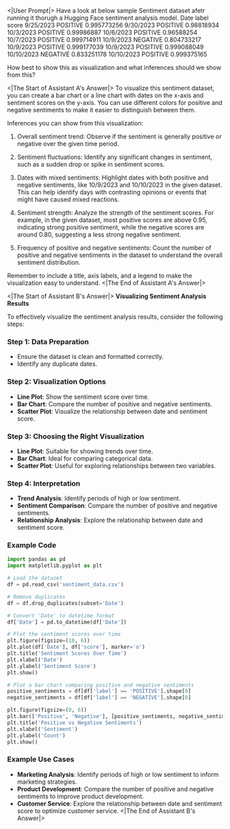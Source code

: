 <|User Prompt|>
Have a look at below sample Sentiment dataset afetr running it thorugh a Hugging Face sentiment analysis model.
Date	label	score
9/25/2023	POSITIVE	0.995773256
9/30/2023	POSITIVE	0.98818934
10/3/2023	POSITIVE	0.99986887
10/6/2023	POSITIVE	0.96588254
10/7/2023	POSITIVE	0.999714911
10/9/2023	NEGATIVE	0.804733217
10/9/2023	POSITIVE	0.999177039
10/9/2023	POSITIVE	0.999088049
10/10/2023	NEGATIVE	0.833251178
10/10/2023	POSITIVE	0.999375165

How best to show this as visualization and what inferences should we show from this?

<|The Start of Assistant A's Answer|>
To visualize this sentiment dataset, you can create a bar chart or a line chart with dates on the x-axis and sentiment scores on the y-axis. You can use different colors for positive and negative sentiments to make it easier to distinguish between them.

Inferences you can show from this visualization:

1. Overall sentiment trend: Observe if the sentiment is generally positive or negative over the given time period.

2. Sentiment fluctuations: Identify any significant changes in sentiment, such as a sudden drop or spike in sentiment scores.

3. Dates with mixed sentiments: Highlight dates with both positive and negative sentiments, like 10/9/2023 and 10/10/2023 in the given dataset. This can help identify days with contrasting opinions or events that might have caused mixed reactions.

4. Sentiment strength: Analyze the strength of the sentiment scores. For example, in the given dataset, most positive scores are above 0.95, indicating strong positive sentiment, while the negative scores are around 0.80, suggesting a less strong negative sentiment.

5. Frequency of positive and negative sentiments: Count the number of positive and negative sentiments in the dataset to understand the overall sentiment distribution.

Remember to include a title, axis labels, and a legend to make the visualization easy to understand.
<|The End of Assistant A's Answer|>

<|The Start of Assistant B's Answer|>
**Visualizing Sentiment Analysis Results**

To effectively visualize the sentiment analysis results, consider the following steps:

### Step 1: **Data Preparation**

- Ensure the dataset is clean and formatted correctly.
- Identify any duplicate dates.

### Step 2: **Visualization Options**

- **Line Plot**: Show the sentiment score over time.
- **Bar Chart**: Compare the number of positive and negative sentiments.
- **Scatter Plot**: Visualize the relationship between date and sentiment score.

### Step 3: **Choosing the Right Visualization**

- **Line Plot**: Suitable for showing trends over time.
- **Bar Chart**: Ideal for comparing categorical data.
- **Scatter Plot**: Useful for exploring relationships between two variables.

### Step 4: **Interpretation**

- **Trend Analysis**: Identify periods of high or low sentiment.
- **Sentiment Comparison**: Compare the number of positive and negative sentiments.
- **Relationship Analysis**: Explore the relationship between date and sentiment score.

### Example Code

```python
import pandas as pd
import matplotlib.pyplot as plt

# Load the dataset
df = pd.read_csv('sentiment_data.csv')

# Remove duplicates
df = df.drop_duplicates(subset='Date')

# Convert 'Date' to datetime format
df['Date'] = pd.to_datetime(df['Date'])

# Plot the sentiment scores over time
plt.figure(figsize=(10, 6))
plt.plot(df['Date'], df['score'], marker='o')
plt.title('Sentiment Scores Over Time')
plt.xlabel('Date')
plt.ylabel('Sentiment Score')
plt.show()

# Plot a bar chart comparing positive and negative sentiments
positive_sentiments = df[df['label'] == 'POSITIVE'].shape[0]
negative_sentiments = df[df['label'] == 'NEGATIVE'].shape[0]

plt.figure(figsize=(8, 6))
plt.bar(['Positive', 'Negative'], [positive_sentiments, negative_sentiments])
plt.title('Positive vs Negative Sentiments')
plt.xlabel('Sentiment')
plt.ylabel('Count')
plt.show()
```

### Example Use Cases

- **Marketing Analysis**: Identify periods of high or low sentiment to inform marketing strategies.
- **Product Development**: Compare the number of positive and negative sentiments to improve product development.
- **Customer Service**: Explore the relationship between date and sentiment score to optimize customer service.
<|The End of Assistant B's Answer|>
